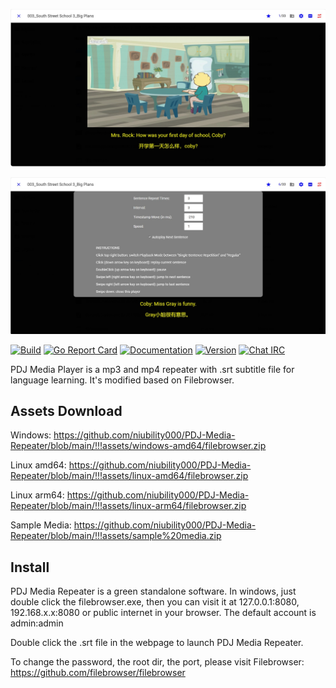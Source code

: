 ![Preview](https://github.com/niubility000/PDJ-Media-Repeater/blob/main/!!!assets/screenshot1.jpg)

![Preview](https://github.com/niubility000/PDJ-Media-Repeater/blob/main/!!!assets/screenshot2.jpg)

[![Build](https://github.com/filebrowser/filebrowser/actions/workflows/main.yaml/badge.svg)](https://github.com/filebrowser/filebrowser/actions/workflows/main.yaml)
[![Go Report Card](https://goreportcard.com/badge/github.com/filebrowser/filebrowser?style=flat-square)](https://goreportcard.com/report/github.com/filebrowser/filebrowser)
[![Documentation](https://img.shields.io/badge/godoc-reference-blue.svg?style=flat-square)](http://godoc.org/github.com/filebrowser/filebrowser)
[![Version](https://img.shields.io/github/release/filebrowser/filebrowser.svg?style=flat-square)](https://github.com/filebrowser/filebrowser/releases/latest)
[![Chat IRC](https://img.shields.io/badge/freenode-%23filebrowser-blue.svg?style=flat-square)](http://webchat.freenode.net/?channels=%23filebrowser)

PDJ Media Player is a mp3 and mp4 repeater with .srt subtitle file for language learning. It's modified based on Filebrowser. 

## Assets Download
Windows: https://github.com/niubility000/PDJ-Media-Repeater/blob/main/!!!assets/windows-amd64/filebrowser.zip 

Linux amd64: https://github.com/niubility000/PDJ-Media-Repeater/blob/main/!!!assets/linux-amd64/filebrowser.zip

Linux arm64: https://github.com/niubility000/PDJ-Media-Repeater/blob/main/!!!assets/linux-arm64/filebrowser.zip 

Sample Media: https://github.com/niubility000/PDJ-Media-Repeater/blob/main/!!!assets/sample%20media.zip

## Install

PDJ Media Repeater is a green standalone software. In windows, just double click the filebrowser.exe, then you can visit it at 127.0.0.1:8080, 192.168.x.x:8080 or public internet in your browser. The default account is admin:admin

Double click the .srt file in the webpage to launch PDJ Media Repeater. 

To change the password, the root dir, the port, please visit Filebrowser: https://github.com/filebrowser/filebrowser 



